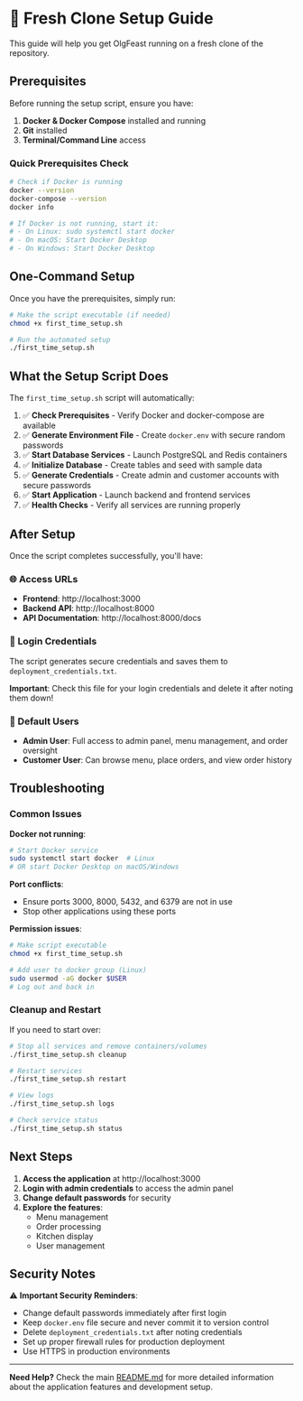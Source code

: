 # 🚀 Fresh Clone Setup Guide

This guide will help you get OlgFeast running on a fresh clone of the repository.

## Prerequisites

Before running the setup script, ensure you have:

1. **Docker & Docker Compose** installed and running
2. **Git** installed
3. **Terminal/Command Line** access

### Quick Prerequisites Check

```bash
# Check if Docker is running
docker --version
docker-compose --version
docker info

# If Docker is not running, start it:
# - On Linux: sudo systemctl start docker
# - On macOS: Start Docker Desktop
# - On Windows: Start Docker Desktop
```

## One-Command Setup

Once you have the prerequisites, simply run:

```bash
# Make the script executable (if needed)
chmod +x first_time_setup.sh

# Run the automated setup
./first_time_setup.sh
```

## What the Setup Script Does

The `first_time_setup.sh` script will automatically:

1. ✅ **Check Prerequisites** - Verify Docker and docker-compose are available
2. ✅ **Generate Environment File** - Create `docker.env` with secure random passwords
3. ✅ **Start Database Services** - Launch PostgreSQL and Redis containers
4. ✅ **Initialize Database** - Create tables and seed with sample data
5. ✅ **Generate Credentials** - Create admin and customer accounts with secure passwords
6. ✅ **Start Application** - Launch backend and frontend services
7. ✅ **Health Checks** - Verify all services are running properly

## After Setup

Once the script completes successfully, you'll have:

### 🌐 Access URLs
- **Frontend**: http://localhost:3000
- **Backend API**: http://localhost:8000
- **API Documentation**: http://localhost:8000/docs

### 🔐 Login Credentials
The script generates secure credentials and saves them to `deployment_credentials.txt`. 

**Important**: Check this file for your login credentials and delete it after noting them down!

### 🎯 Default Users
- **Admin User**: Full access to admin panel, menu management, and order oversight
- **Customer User**: Can browse menu, place orders, and view order history

## Troubleshooting

### Common Issues

**Docker not running**:
```bash
# Start Docker service
sudo systemctl start docker  # Linux
# OR start Docker Desktop on macOS/Windows
```

**Port conflicts**:
- Ensure ports 3000, 8000, 5432, and 6379 are not in use
- Stop other applications using these ports

**Permission issues**:
```bash
# Make script executable
chmod +x first_time_setup.sh

# Add user to docker group (Linux)
sudo usermod -aG docker $USER
# Log out and back in
```

### Cleanup and Restart

If you need to start over:

```bash
# Stop all services and remove containers/volumes
./first_time_setup.sh cleanup

# Restart services
./first_time_setup.sh restart

# View logs
./first_time_setup.sh logs

# Check service status
./first_time_setup.sh status
```

## Next Steps

1. **Access the application** at http://localhost:3000
2. **Login with admin credentials** to access the admin panel
3. **Change default passwords** for security
4. **Explore the features**:
   - Menu management
   - Order processing
   - Kitchen display
   - User management

## Security Notes

⚠️ **Important Security Reminders**:
- Change default passwords immediately after first login
- Keep `docker.env` file secure and never commit it to version control
- Delete `deployment_credentials.txt` after noting credentials
- Set up proper firewall rules for production deployment
- Use HTTPS in production environments

---

**Need Help?** Check the main [README.md](README.md) for more detailed information about the application features and development setup.

